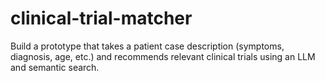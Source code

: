 # clinical-trial-matcher
Build a prototype that takes a patient case description (symptoms, diagnosis, age, etc.) and recommends relevant clinical trials using an LLM and semantic search.
